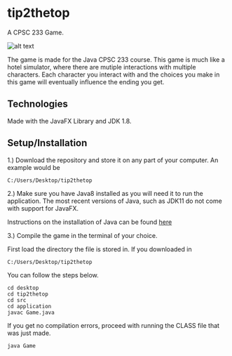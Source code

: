 # tip2thetop

A CPSC 233 Game.

![alt text](https://i.gyazo.com/c9cd45db46933844bcd489f9b37864d5.png)

The game is made for the Java CPSC 233 course. This game is much like a hotel simulator, where there are mutiple interactions
with multiple characters. Each character you interact with and the choices you make in this game will eventually influence
the ending you get.

## Technologies
Made with the JavaFX Library and JDK 1.8.

## Setup/Installation

1.) Download the repository and store it on any part of your computer. An example would be 

```
C:/Users/Desktop/tip2thetop
```

2.) Make sure you have Java8 installed as you will need it to run the application. The most recent versions of Java, such as JDK11
do not come with support for JavaFX.

Instructions on the installation of Java can be found [here](https://www.java.com/en/download/help/download_options.xml)

3.) Compile the game in the terminal of your choice.

First load the directory the file is stored in. If you downloaded in 
```
C:/Users/Desktop/tip2thetop
```
You can follow the steps below.
```
cd desktop
cd tip2thetop
cd src
cd application
javac Game.java
```

If you get no compilation errors, proceed with running the CLASS file that was just made.

```
java Game
```
